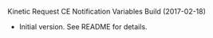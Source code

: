Kinetic Request CE Notification Variables Build (2017-02-18)
 * Initial version.  See README for details.